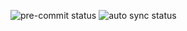 ![pre-commit status](https://img.shields.io/github/actions/workflow/status/check-phat-nguoi/cpn/pre-commit.yml?style=for-the-badge&label=pre%20commit&branch=main&logo=precommit)
![auto sync status](https://img.shields.io/github/actions/workflow/status/check-phat-nguoi/cpn/auto-sync.yml?style=for-the-badge&label=auto%20sync&branch=main&logo=precommit)
